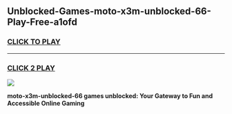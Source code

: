
## Unblocked-Games-moto-x3m-unblocked-66-Play-Free-a1ofd
<h3>
<a href="https://premium76.site?title=moto-x3m-unblocked-66&ref=17A">CLICK TO PLAY</a></h3>
<hr>

<h3>
<a href="https://premium76.site?title=moto-x3m-unblocked-66&ref=17A">CLICK 2 PLAY</a>
  
</h3>

<a href="https://premium76.site?title=moto-x3m-unblocked-66&ref=17A"><img src="https://clearcache.store/games.png"></a>


**moto-x3m-unblocked-66 games unblocked: Your Gateway to Fun and Accessible Online Gaming**
